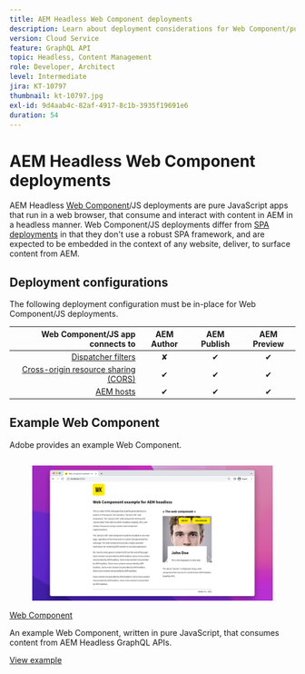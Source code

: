 ```yaml
---
title: AEM Headless Web Component deployments
description: Learn about deployment considerations for Web Component/pure JS-based AEM Headless deployments.
version: Cloud Service
feature: GraphQL API
topic: Headless, Content Management
role: Developer, Architect
level: Intermediate
jira: KT-10797
thumbnail: kt-10797.jpg
exl-id: 9d4aab4c-82af-4917-8c1b-3935f19691e6
duration: 54
---
```

# AEM Headless Web Component deployments

AEM Headless [Web Component](https://developer.mozilla.org/en-US/docs/Web/Web_Components)/JS deployments are pure JavaScript apps that run in a web browser, that consume and interact with content in AEM in a headless manner. Web Component/JS deployments differ from [SPA deployments](./spa.md) in that they don't use a robust SPA framework, and are expected to be embedded in the context of any website, deliver, to surface content from AEM.


## Deployment configurations

The following deployment configuration must be in-place for Web Component/JS deployments.

| Web Component/JS app connects to              | AEM Author | AEM Publish | AEM Preview |
|---------------------------------------------------:|:----------:|:-----------:|:-----------:|
| [Dispatcher filters](./configurations/dispatcher-filters.md)      | &#10008;   | &#10004;    | &#10004;    |
| [Cross-origin resource sharing (CORS)](./configurations/cors.md)  | &#10004;   | &#10004;    | &#10004;    |
| [AEM hosts](./configurations/aem-hosts.md)                         | &#10004;   | &#10004;    | &#10004;    |

## Example Web Component

Adobe provides an example Web Component.

<div class="columns is-multiline">
    <!-- Web Component -->
    <div class="column is-half-tablet is-half-desktop is-one-third-widescreen" aria-label="Web Component" tabindex="0">
       <div class="card">
           <div class="card-image">
               <figure class="image is-16by9">
                   <a href="../example-apps/web-component.md" title="Web Component" tabindex="-1">
                       <img class="is-bordered-r-small" src="../example-apps/assets/web-component/web-component-card.png" alt="Web Component">
                   </a>
               </figure>
           </div>
           <div class="card-content is-padded-small">
               <div class="content">
                   <p class="headline is-size-6 has-text-weight-bold"><a href="../example-apps/web-component.md" title="Web Component">Web Component</a></p>
                   <p class="is-size-6">An example Web Component, written in pure JavaScript, that consumes content from AEM Headless GraphQL APIs.</p>
                   <a href="../example-apps/web-component.md" class="spectrum-Button spectrum-Button--outline spectrum-Button--primary spectrum-Button--sizeM">
                       <span class="spectrum-Button-label has-no-wrap has-text-weight-bold">View example</span>
                   </a>
               </div>
           </div>
       </div>
    </div>
</div>
